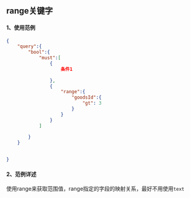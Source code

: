## range关键字



#### 1、使用范例

```json
{
    "query":{
        "bool":{
            "must":[
                {
                    条件1
                    
                },
                {
                    "range":{
                        "goodsId":{
                            "gt": 3
                        }
                    }
                }
            ]
            
        }
    }
    

}
```





#### 2、范例详述

使用range来获取范围值，range指定的字段的映射关系，最好不用使用`text`
